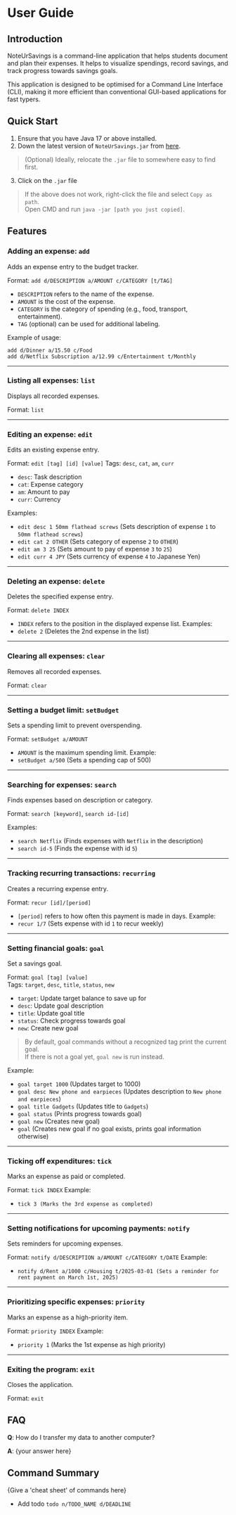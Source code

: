 # User Guide

## Introduction

NoteUrSavings is a command-line application that helps students document and plan their expenses. It helps to visualize spendings, record savings, and track progress towards savings goals.

This application is designed to be optimised for a Command Line Interface (CLI), making it more efficient than conventional GUI-based applications for fast typers.


## Quick Start

1. Ensure that you have Java 17 or above installed.
2. Down the latest version of `NoteUrSavings.jar` from [here](http://link.to/duke).
> (Optional) Ideally, relocate the `.jar` file to somewhere easy to find first.
3. Click on the `.jar` file
> If the above does not work, right-click the file and select `Copy as path`. <br>
> Open CMD and run `java -jar [path you just copied]`.

## Features 

### Adding an expense: `add`
Adds an expense entry to the budget tracker.

Format: `add d/DESCRIPTION a/AMOUNT c/CATEGORY [t/TAG]`

* `DESCRIPTION` refers to the name of the expense.
* `AMOUNT` is the cost of the expense.
* `CATEGORY` is the category of spending (e.g., food, transport, entertainment).
* `TAG` (optional) can be used for additional labeling.

Example of usage: 

`add d/Dinner a/15.50 c/Food`  
`add d/Netflix Subscription a/12.99 c/Entertainment t/Monthly`

---

### Listing all expenses: `list`
Displays all recorded expenses.

Format: `list`

---

### Editing an expense: `edit`
Edits an existing expense entry.

Format: `edit [tag] [id] [value]`
Tags: `desc`, `cat`, `am`, `curr`

* `desc`: Task description
* `cat`: Expense category
* `am`: Amount to pay
* `curr`: Currency

Examples:

* `edit desc 1 50mm flathead screws` (Sets description of expense `1` to `50mm flathead screws`)
* `edit cat 2 OTHER` (Sets category of expense `2` to `OTHER`)
* `edit am 3 25` (Sets amount to pay of expense `3` to `25`)
* `edit curr 4 JPY` (Sets currency of expense `4` to Japanese Yen)

---

### Deleting an expense: `delete`
Deletes the specified expense entry.

Format: `delete INDEX`
* `INDEX` refers to the position in the displayed expense list.
Examples:
* `delete 2` (Deletes the 2nd expense in the list)

---

### Clearing all expenses: `clear`
Removes all recorded expenses.

Format: `clear`

---

### Setting a budget limit: `setBudget`
Sets a spending limit to prevent overspending.

Format: `setBudget a/AMOUNT`
* `AMOUNT` is the maximum spending limit.
Example:
* `setBudget a/500` (Sets a spending cap of 500)

---

### Searching for expenses: `search`
Finds expenses based on description or category.

Format: `search [keyword]`, `search id-[id]`

Examples:
* `search Netflix` (Finds expenses with `Netflix` in the description)
* `search id-5` (Finds the expense with id `5`)

---

### Tracking recurring transactions: `recurring`
Creates a recurring expense entry.

Format: `recur [id]/[period]`
* `[period]` refers to how often this payment is made in days.
Example:
* `recur 1/7` (Sets expense with id `1` to recur weekly)

---

### Setting financial goals: `goal`
Set a savings goal.

Format: `goal [tag] [value]` <br>
Tags: `target`, `desc`, `title`, `status`, `new`

* `target`: Update target balance to save up for
* `desc`: Update goal description
* `title`: Update goal title
* `status`: Check progress towards goal
* `new`: Create new goal
> By default, goal commands without a recognized tag print the current goal. <br>
> If there is not a goal yet, `goal new` is run instead. <br>

Example:
* `goal target 1000` (Updates target to 1000)
* `goal desc New phone and earpieces` (Updates description to `New phone and earpieces`)
* `goal title Gadgets` (Updates title to `Gadgets`)
* `goal status` (Prints progress towards goal)
* `goal new` (Creates new goal)
* `goal` (Creates new goal if no goal exists, prints goal information otherwise)

---

### Ticking off expenditures: `tick`
Marks an expense as paid or completed.

Format: `tick INDEX`
Example:
* `tick 3 (Marks the 3rd expense as completed)`

---

### Setting notifications for upcoming payments: `notify`
Sets reminders for upcoming expenses.

Format: `notify d/DESCRIPTION a/AMOUNT c/CATEGORY t/DATE`
Example:
* `notify d/Rent a/1000 c/Housing t/2025-03-01 (Sets a reminder for rent payment on March 1st, 2025)`

---

### Prioritizing specific expenses: `priority`
Marks an expense as a high-priority item.

Format: `priority INDEX`
Example:
* `priority 1` (Marks the 1st expense as high priority)

---

### Exiting the program: `exit`
Closes the application.

Format: `exit`

## FAQ

**Q**: How do I transfer my data to another computer? 

**A**: {your answer here}

## Command Summary

{Give a 'cheat sheet' of commands here}

* Add todo `todo n/TODO_NAME d/DEADLINE`
